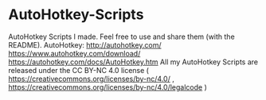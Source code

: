 # AutoHotkey-Scripts
AutoHotkey Scripts I made. Feel free to use and share them (with the README).
AutoHotkey: http://autohotkey.com/ https://www.autohotkey.com/download/ https://autohotkey.com/docs/AutoHotkey.htm
All my AutoHotkey Scripts are released under the CC BY-NC 4.0 license ( https://creativecommons.org/licenses/by-nc/4.0/ ,
https://creativecommons.org/licenses/by-nc/4.0/legalcode )
